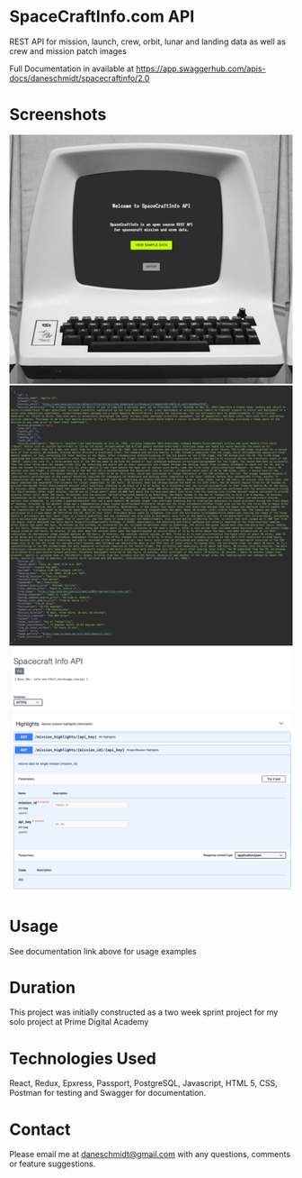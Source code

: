 # SpaceCraftInfo.com API


REST API for mission, launch, crew, orbit, lunar and landing data as well as crew and mission patch images

Full Documentation in available at https://app.swaggerhub.com/apis-docs/daneschmidt/spacecraftinfo/2.0

# Screenshots

![](/public/images/scinfoscreeny.png)
![](/public/images/sampledata.png)
![](/public/images/sampledoc.png)


# Usage

See documentation link above for usage examples

# Duration

This project was initially constructed as a two week sprint project for my solo project at Prime Digital Academy


# Technologies Used

React, Redux, Epxress, Passport, PostgreSQL, Javascript, HTML 5, CSS, Postman for testing and Swagger for documentation.

# Contact

Please email me at <a href = "mailto: daneschmidt@gmail.com">daneschmidt@gmail.com</a> with any questions, comments or feature suggestions.